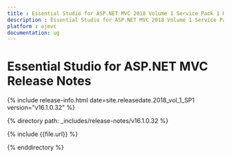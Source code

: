 ```yaml
---
title : Essential Studio for ASP.NET MVC 2018 Volume 1 Service Pack 1 Release Notes
description : Essential Studio for ASP.NET MVC 2018 Volume 1 Service Pack 1 Release Notes
platform : ejmvc
documentation: ug
---
```


# Essential Studio for ASP.NET MVC Release Notes

{% include release-info.html date=site.releasedate.2018_vol_1_SP1  version="v16.1.0.32" %} 

{% directory path: _includes/release-notes/v16.1.0.32 %}

{% include {{file.url}} %}

{% enddirectory %}